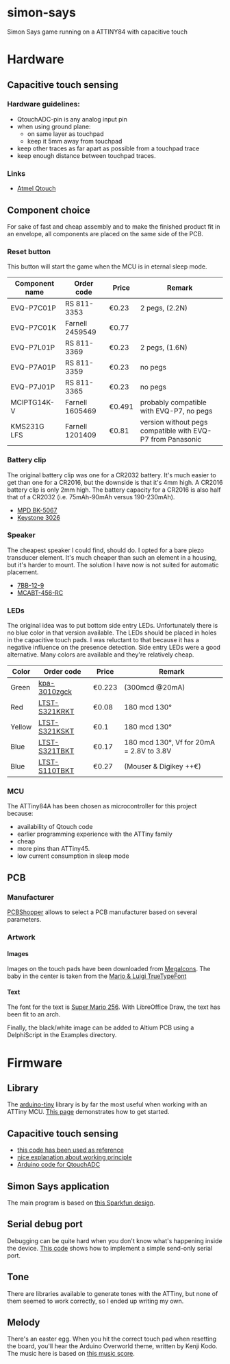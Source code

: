 # simon-says
Simon Says game running on a ATTINY84 with capacitive touch

# Hardware
## Capacitive touch sensing
### Hardware guidelines:
* QtouchADC-pin is any analog input pin
* when using ground plane:
  * on same layer as touchpad
  * keep it 5mm away from touchpad
* keep other traces as far apart as possible from a touchpad trace
* keep enough distance between touchpad traces.

### Links
* [Atmel Qtouch](http://www.atmel.com/products/TouchSolutions/touchsoftware/default.aspx?tab=documents)

## Component choice
For sake of fast and cheap assembly and to make the finished product fit in an envelope, all components are placed on the same side of the PCB.
### Reset button
This button will start the game when the MCU is in eternal sleep mode.

Component name | Order code | Price | Remark
-------------- | ---------- | ----- | ------
EVQ-P7C01P | RS 811-3353 | €0.23 | 2 pegs, (2.2N)
EVQ-P7C01K | Farnell 2459549 | €0.77 |
EVQ-P7L01P | RS 811-3369 | €0.23 | 2 pegs, (1.6N)
EVQ-P7A01P | RS 811-3359 | €0.23 | no pegs
EVQ-P7J01P | RS 811-3365 | €0.23 | no pegs
MCIPTG14K-V | Farnell 1605469 | €0.491 | probably compatible with EVQ-P7, no pegs
KMS231G LFS | Farnell 1201409 |  €0.81 | version without pegs compatible with EVQ-P7 from Panasonic

### Battery clip
The original battery clip was one for a CR2032 battery.  It's much easier to get than one for a CR2016, but the downside is that it's 4mm high.
A CR2016 battery clip is only 2mm high.
The battery capacity for a CR2016 is also half that of a CR2032 (i.e. 75mAh-90mAh versus 190-230mAh).
* [MPD BK-5067](http://www.digikey.be/product-detail/en/BK-5067/BK-5067-ND/1033686)
* [Keystone 3026](http://www.digikey.be/product-detail/en/3026/3026K-ND/2137847)

### Speaker
The cheapest speaker I could find, should do.  I opted for a bare piezo transducer element.  It's much cheaper than such an element in a housing,
but it's harder to mount.  The solution I have now is not suited for automatic placement.
* [7BB-12-9](http://benl.rs-online.com/web/p/piezo-buzzer-components/7214947/)
* [MCABT-456-RC](http://be.farnell.com/multicomp/mcabt-456-rc/audio-element-piezo-9-5khz-12mm/dp/2433032) 

### LEDs
The original idea was to put bottom side entry LEDs.  Unfortunately there is no blue color in that version available.  The LEDs should be placed
in holes in the capacitive touch pads.  I was reluctant to that because it has a negative influence on the presence detection.
Side entry LEDs were a good alternative.  Many colors are available and they're relatively cheap.

Color | Order code | Price | Remark
----- | ---------- | ----- | ------
Green | [kpa-3010zgck](http://be.farnell.com/kingbright/kpa-3010zgck/led-3mm-green-300mcd-525nm/dp/2373514) | €0.223 | (300mcd @20mA)
Red | [LTST-S321KRKT](http://benl.rs-online.com/web/p/visible-leds/6921256/) | €0.08 | 180 mcd 130°
Yellow | [LTST-S321KSKT](http://benl.rs-online.com/web/p/visible-leds/6921259/)	| €0.1 | 180 mcd 130°
Blue | [LTST-S321TBKT](http://benl.rs-online.com/web/p/visible-leds/6921253/) | €0.17 | 180 mcd 130°, Vf for 20mA = 2.8V to 3.8V
Blue | [LTST-S110TBKT](http://benl.rs-online.com/web/p/visible-leds/6921168/) | €0.27 | (Mouser & Digikey ++€)

### MCU
The ATTiny84A has been chosen as microcontroller for this project because:
* availability of Qtouch code
* earlier programming experience with the ATTiny family
* cheap
* more pins than ATTiny45.
* low current consumption in sleep mode

## PCB
### Manufacturer
[PCBShopper](http://pcbshopper.com/) allows to select a PCB manufacturer based on several parameters.
### Artwork
#### Images
Images on the touch pads have been downloaded from [MegaIcons](http://megaicons.net/tag/365/).
The baby in the center is taken from the [Mario & Luigi TrueTypeFont](http://www.fontspace.com/24hourfonts/mario-and-luigi)
#### Text
The font for the text is [Super Mario 256](http://www.mariomayhem.com/downloads/super_mario_fonts/super_mario_256.zip).
With LibreOffice Draw, the text has been fit to an arch.

Finally, the black/white image can be added to Altium PCB using a DelphiScript in the Examples directory.

# Firmware
## Library
The [arduino-tiny](https://code.google.com/p/arduino-tiny/) library is by far the most useful when working with an ATTiny MCU.
[This page](http://www.forkrobotics.com/2012/04/run-arduino-code-on-an-attiny/) demonstrates how to get started.
## Capacitive touch sensing
* [this code has been used as reference](http://wiki.sgmk-ssam.ch/index.php/CapSense_%28QTouchADC%29)
* [nice explanation about working principle](http://tuomasnylund.fi/drupal6/content/capacitive-touch-sensing-avr-and-single-adc-pin)
* [Arduino code for QtouchADC](https://github.com/jgeisler0303/QTouchADCArduino)

## Simon Says application
The main program is based on [this Sparkfun design](https://www.sparkfun.com/products/10935).
## Serial debug port
Debugging can be quite hard when you don't know what's happening inside the device. [This code](http://www.ernstc.dk/arduino/tinycom.html) shows how to implement a simple send-only serial port.
## Tone
There are libraries available to generate tones with the ATTiny, but none of them seemed to work correctly, so I ended up writing my own.
## Melody
There's an easter egg.  When you hit the correct touch pad when resetting the board, you'll hear the Arduino Overworld theme, written by Kenji Kodo.
The music here is based on [this music score](http://www.mariopiano.com/mario-sheet-music-overworld-main-theme.html).
